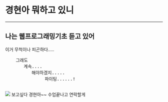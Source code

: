 <!DOCTYPE html>
<html lang="en">
<head>
    <meta charset="UTF-8">
    <meta name="viewport" content="width=device-width, initial-scale=1.0">
    <title>경현이에게</title>
</head>
<body>
    <h1>경현아 뭐하고 있니</h1>
    <hr>
    <h2>나는 웹프로그래밍기초 듣고 있어</h2>
    이거 무척이나 피곤하다.....
    <pre>
    그래도
       계속....
          해야하겠지.....
               파이팅......!
    </pre>
    <img src="![농담곰짤](https://github.com/user-attachments/assets/041677c7-4c37-428f-8deb-cba65aea32a4)">
    보고싶다 경현아~~ 수업끝나고 연락할게
</body>
</html>
